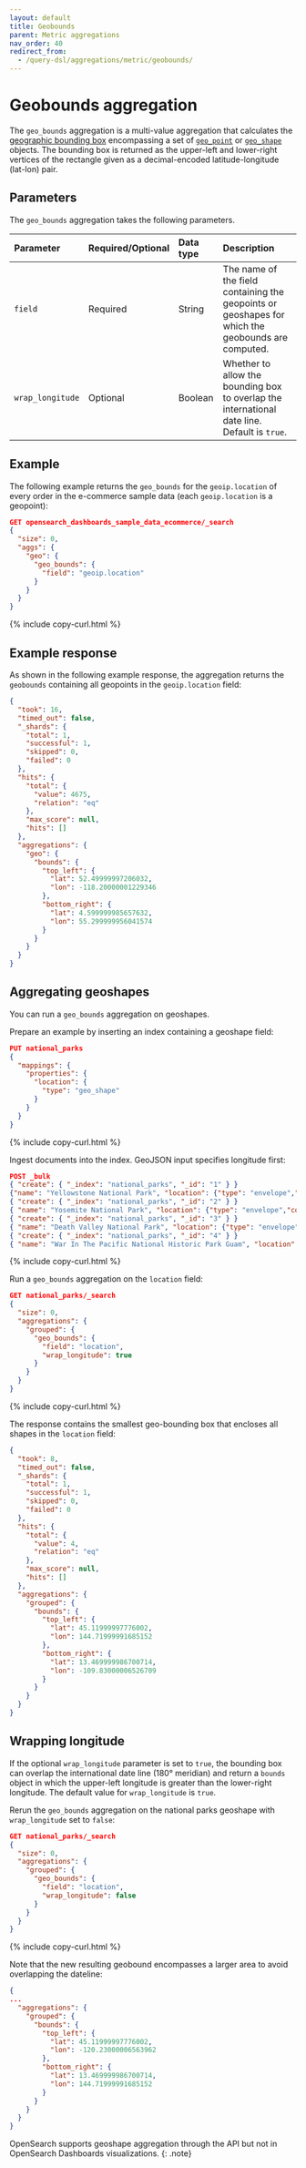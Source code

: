 ```yaml
---
layout: default
title: Geobounds
parent: Metric aggregations
nav_order: 40
redirect_from:
  - /query-dsl/aggregations/metric/geobounds/
---
```


# Geobounds aggregation

The `geo_bounds` aggregation is a multi-value aggregation that calculates the [geographic bounding box](https://docs.ogc.org/is/12-063r5/12-063r5.html#30) encompassing a set of [`geo_point`]({{site.url}}{{site.baseurl}}/mappings/supported-field-types/geo-point/) or [`geo_shape`]({{site.url}}{{site.baseurl}}/mappings/supported-field-types/geo-shape/) objects. The bounding box is returned as the upper-left and lower-right vertices of the rectangle given as a decimal-encoded latitude-longitude (lat-lon) pair.

## Parameters

The `geo_bounds` aggregation takes the following parameters.

| Parameter        | Required/Optional | Data type      | Description |
| :--              | :--               | :--            | :--         |
| `field`          | Required          | String         | The name of the field containing the geopoints or geoshapes for which the geobounds are computed. |
| `wrap_longitude` | Optional          | Boolean        | Whether to allow the bounding box to overlap the international date line. Default is `true`. |

## Example

The following example returns the `geo_bounds` for the `geoip.location` of every order in the e-commerce sample data (each `geoip.location` is a geopoint):

```json
GET opensearch_dashboards_sample_data_ecommerce/_search
{
  "size": 0,
  "aggs": {
    "geo": {
      "geo_bounds": {
        "field": "geoip.location"
      }
    }
  }
}
```
{% include copy-curl.html %}

## Example response

As shown in the following example response, the aggregation returns the `geobounds` containing all geopoints in the `geoip.location` field:

```json
{
  "took": 16,
  "timed_out": false,
  "_shards": {
    "total": 1,
    "successful": 1,
    "skipped": 0,
    "failed": 0
  },
  "hits": {
    "total": {
      "value": 4675,
      "relation": "eq"
    },
    "max_score": null,
    "hits": []
  },
  "aggregations": {
    "geo": {
      "bounds": {
        "top_left": {
          "lat": 52.49999997206032,
          "lon": -118.20000001229346
        },
        "bottom_right": {
          "lat": 4.599999985657632,
          "lon": 55.299999956041574
        }
      }
    }
  }
}
```

## Aggregating geoshapes

You can run a `geo_bounds` aggregation on geoshapes.

Prepare an example by inserting an index containing a geoshape field:

```json
PUT national_parks
{
  "mappings": {
    "properties": {
      "location": {
        "type": "geo_shape"
      }
    }
  }
}
```
{% include copy-curl.html %}

Ingest documents into the index. GeoJSON input specifies longitude first:

```json
POST _bulk
{ "create": { "_index": "national_parks", "_id": "1" } }
{"name": "Yellowstone National Park", "location": {"type": "envelope","coordinates": [ [-111.15, 45.12], [-109.83, 44.12] ]}}
{ "create": { "_index": "national_parks", "_id": "2" } }
{ "name": "Yosemite National Park", "location": {"type": "envelope","coordinates": [ [-120.23, 38.16], [-119.05, 37.45] ]} }
{ "create": { "_index": "national_parks", "_id": "3" } }
{ "name": "Death Valley National Park", "location": {"type": "envelope","coordinates": [ [-117.34, 37.01], [-116.38, 36.25] ]} }
{ "create": { "_index": "national_parks", "_id": "4" } }
{ "name": "War In The Pacific National Historic Park Guam", "location": {"type": "point","coordinates": [144.72, 13.47]} }
```
{% include copy-curl.html %}

Run a `geo_bounds` aggregation on the `location` field:

```json
GET national_parks/_search
{
  "size": 0,
  "aggregations": {
    "grouped": {
      "geo_bounds": {
        "field": "location",
        "wrap_longitude": true
      }
    }
  }
}
```
{% include copy-curl.html %}

The response contains the smallest geo-bounding box that encloses all shapes in the `location` field:

```json
{
  "took": 8,
  "timed_out": false,
  "_shards": {
    "total": 1,
    "successful": 1,
    "skipped": 0,
    "failed": 0
  },
  "hits": {
    "total": {
      "value": 4,
      "relation": "eq"
    },
    "max_score": null,
    "hits": []
  },
  "aggregations": {
    "grouped": {
      "bounds": {
        "top_left": {
          "lat": 45.11999997776002,
          "lon": 144.71999991685152
        },
        "bottom_right": {
          "lat": 13.469999986700714,
          "lon": -109.83000006526709
        }
      }
    }
  }
}
```

## Wrapping longitude

If the optional `wrap_longitude` parameter is set to `true`, the bounding box can overlap the international date line (180&deg; meridian) and return a `bounds` object in which the upper-left longitude is greater than the lower-right longitude. The default value for `wrap_longitude` is `true`.

Rerun the `geo_bounds` aggregation on the national parks geoshape with `wrap_longitude` set to `false`:

```json
GET national_parks/_search
{
  "size": 0,
  "aggregations": {
    "grouped": {
      "geo_bounds": {
        "field": "location",
        "wrap_longitude": false
      }
    }
  }
}
```
{% include copy-curl.html %}

Note that the new resulting geobound encompasses a larger area to avoid overlapping the dateline:

```json
{
...
  "aggregations": {
    "grouped": {
      "bounds": {
        "top_left": {
          "lat": 45.11999997776002,
          "lon": -120.23000006563962
        },
        "bottom_right": {
          "lat": 13.469999986700714,
          "lon": 144.71999991685152
        }
      }
    }
  }
}
```

OpenSearch supports geoshape aggregation through the API but not in OpenSearch Dashboards visualizations.
{: .note}
